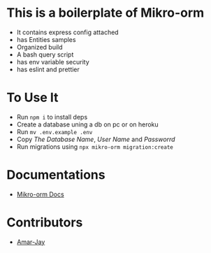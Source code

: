 # This is a boilerplate of Mikro-orm
- It contains express config attached
- has Entities samples
- Organized build
- A bash  query script
- has env variable security 
- has eslint and prettier 



# To Use It
- Run `npm i` to install deps
- Create a database uning a db on pc or on heroku
- Run `mv .env.example .env`
- Copy *The Database Name*, *User Name* and *Passworrd*
- Run migrations using `npx mikro-orm migration:create`

# Documentations
- [Mikro-orm Docs](https://mikro-orm.io/docs/)

# Contributors
- [Amar-Jay](https://github.com/amar-jay)